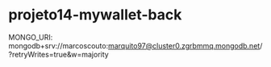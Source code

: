 # projeto14-mywallet-back

MONGO_URI: mongodb+srv://marcoscouto:marquito97@cluster0.zgrbmmq.mongodb.net/?retryWrites=true&w=majority